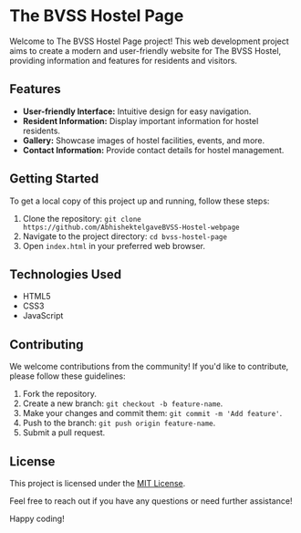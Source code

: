 # The BVSS Hostel Page

Welcome to The BVSS Hostel Page project! This web development project aims to create a modern and user-friendly website for The BVSS Hostel, providing information and features for residents and visitors.

## Features

- **User-friendly Interface:** Intuitive design for easy navigation.
- **Resident Information:** Display important information for hostel residents.
- **Gallery:** Showcase images of hostel facilities, events, and more.
- **Contact Information:** Provide contact details for hostel management.

## Getting Started

To get a local copy of this project up and running, follow these steps:

1. Clone the repository: `git clone https://github.com/AbhishektelgaveBVSS-Hostel-webpage`
2. Navigate to the project directory: `cd bvss-hostel-page`
3. Open `index.html` in your preferred web browser.

## Technologies Used

- HTML5
- CSS3
- JavaScript
  
## Contributing

We welcome contributions from the community! If you'd like to contribute, please follow these guidelines:

1. Fork the repository.
2. Create a new branch: `git checkout -b feature-name`.
3. Make your changes and commit them: `git commit -m 'Add feature'`.
4. Push to the branch: `git push origin feature-name`.
5. Submit a pull request.

## License

This project is licensed under the [MIT License](LICENSE).

Feel free to reach out if you have any questions or need further assistance!

Happy coding!
